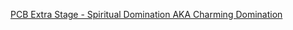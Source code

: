 [PCB Extra Stage - Spiritual Domination AKA Charming Domination](https://www.youtube.com/watch?v=tpleI8jiQak)